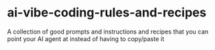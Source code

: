 # ai-vibe-coding-rules-and-recipes
A collection of good prompts and instructions and recipes that you can point your AI agent at instead of having to copy/paste it
